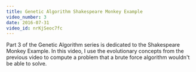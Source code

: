 ```yaml
---
title: Genetic Algorithm Shakespeare Monkey Example
video_number: 3
date: 2016-07-31
video_id: nrKjSeoc7fc
---
```

Part 3 of the Genetic Algorithm series is dedicated to the Shakespeare Monkey Example. In this video, I use the evolutionary concepts from the previous video to compute a problem that a brute force algorithm wouldn't be able to solve. 
